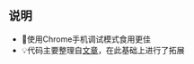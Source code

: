 ## 说明

- 📱使用Chrome手机调试模式食用更佳
- 💡代码主要整理自[文章](https://juejin.im/post/5a446d19f265da43052eebcc)，在此基础上进行了拓展

